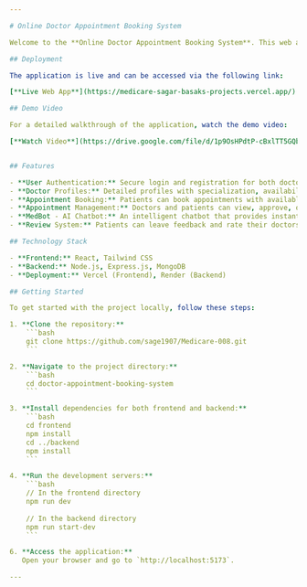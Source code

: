 ```yaml
---

# Online Doctor Appointment Booking System

Welcome to the **Online Doctor Appointment Booking System**. This web application allows patients to book appointments with doctors online, view doctor profiles, and manage their bookings conveniently. The system also provides doctors with the ability to manage their appointments and view patient details.

## Deployment

The application is live and can be accessed via the following link:

[**Live Web App**](https://medicare-sagar-basaks-projects.vercel.app/)

## Demo Video

For a detailed walkthrough of the application, watch the demo video:

[**Watch Video**](https://drive.google.com/file/d/1p9OsHPdtP-cBxlTT5GQbBhUtdyBYdpPY/view?usp=sharing)


## Features

- **User Authentication:** Secure login and registration for both doctors and patients.
- **Doctor Profiles:** Detailed profiles with specialization, availability, and ratings.
- **Appointment Booking:** Patients can book appointments with available doctors based on their preferred time slots.
- **Appointment Management:** Doctors and patients can view, approve, or cancel appointments.
- **MedBot - AI Chatbot:** An intelligent chatbot that provides instant medical assistance, answers health-related queries, and guides users to the appropriate doctor or service.
- **Review System:** Patients can leave feedback and rate their doctors after the appointment.

## Technology Stack

- **Frontend:** React, Tailwind CSS
- **Backend:** Node.js, Express.js, MongoDB
- **Deployment:** Vercel (Frontend), Render (Backend)

## Getting Started

To get started with the project locally, follow these steps:

1. **Clone the repository:**
    ```bash
    git clone https://github.com/sage1907/Medicare-008.git
    ```

2. **Navigate to the project directory:**
    ```bash
    cd doctor-appointment-booking-system
    ```

3. **Install dependencies for both frontend and backend:**
    ```bash
    cd frontend
    npm install
    cd ../backend
    npm install
    ```

4. **Run the development servers:**
    ```bash
    // In the frontend directory
    npm run dev
    
    // In the backend directory
    npm run start-dev
    ```

6. **Access the application:**
   Open your browser and go to `http://localhost:5173`.

---
```

